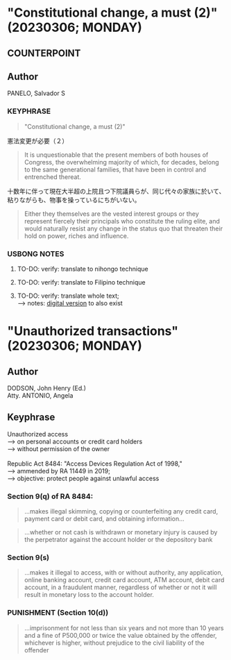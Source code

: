 # "Constitutional change, a must (2)" (20230306; MONDAY)

## COUNTERPOINT

## Author

PANELO, Salvador S

### KEYPHRASE

> "Constitutional change, a must (2)" 

憲法変更が必要（２）

> It is unquestionable that the present members of both houses of Congress, the overwhelming majority of which, for decades, belong to the same generational families, that have been in control and entrenched thereat. 

十数年に伴って現在大半超の上院且つ下院議員らが、同じ代々の家族に於いて、粘りながらも、物事を操っているにちがいない。

> Either they themselves are the vested interest groups or they represent fiercely their principals who constitute the ruling elite, and would naturally resist any change in the status quo that threaten their hold on power, riches and influence.

### USBONG NOTES

1) TO-DO: verify: translate to nihongo technique

2) TO-DO: verify: translate to Filipino technique

3) TO-DO: verify: translate whole text;<br/>
--> notes: [digital version](https://tribune.net.ph/2023/03/05/constitutional-change-a-must-2/) to also exist 

# "Unauthorized transactions" (20230306; MONDAY)

## Author

DODSON, John Henry (Ed.)<br/>
Atty. ANTONIO, Angela

## Keyphrase

Unauthorized access<br/>
--> on personal accounts or credit card holders <br/>
--> without permission of the owner<br/>
<br/>
Republic Act 8484: "Access Devices Regulation Act of 1998,"<br/>
--> ammended by RA 11449 in 2019;<br/>
--> objective: protect people against unlawful access

### Section 9(q) of RA 8484:

> ...makes illegal skimming, copying or counterfeiting any credit card, payment card or debit card, and obtaining information...

> ...whether or not cash is withdrawn or monetary injury is caused by the perpetrator against the account holder or the depository bank

### Section 9(s)

> ...makes it illegal to access, with or without authority, any application, online banking account, credit card account, ATM account, debit card account, in a fraudulent manner, regardless of whether or not it will result in monetary loss to the account holder.


### PUNISHMENT (Section 10(d))

> ...imprisonment for not less than six years and not more than 10 years and a fine of P500,000 or twice the value obtained by the offender, whichever is higher, without prejudice to the civil liability of the offender



